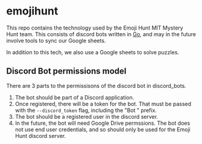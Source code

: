 # emojihunt

This repo contains the technology used by the Emoji Hunt MIT Mystery Hunt team.
This consists of discord bots written in [Go](https://golang.org/), and may in
the future involve tools to sync our Google sheets.

In addition to this tech, we also use a Google sheets to solve puzzles.

## Discord Bot permissions model

There are 3 parts to the permissisons of the discord bot in discord\_bots.

1.  The bot should be part of a Discord application.
1.  Once registered, there will be a token for the bot. That must be passed
    with the `--discord_token` flag, including the "Bot " prefix.
1.  The bot should be a registered user in the discord server.
1.  In the future, the bot will need Google Drive permssions. The bot does not
    use end user credentials, and so should only be used for the Emoji Hunt
    discord server.
